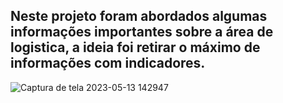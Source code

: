 ## Neste projeto foram abordados algumas informações importantes sobre a área de logistica, a ideia foi retirar o máximo de informações com indicadores.
![Captura de tela 2023-05-13 142947](https://github.com/alanbs27/Dashboard-PowerBI/assets/73205402/06370fa7-bb1a-4f41-ba8b-0c50acd35b6b)
